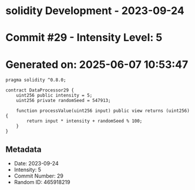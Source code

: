 ﻿# solidity Development - 2023-09-24
# Commit #29 - Intensity Level: 5
# Generated on: 2025-06-07 10:53:47
```solidity
pragma solidity ^0.8.0;

contract DataProcessor29 {
    uint256 public intensity = 5;
    uint256 private randomSeed = 547913;

    function processValue(uint256 input) public view returns (uint256) {
        return input * intensity + randomSeed % 100;
    }
}
```
## Metadata
- Date: 2023-09-24
- Intensity: 5
- Commit Number: 29
- Random ID: 465918219

